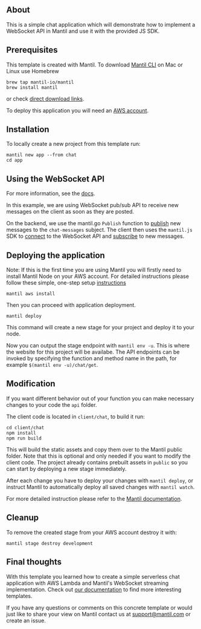 ## About

This is a simple chat application which will demonstrate how to implement a
WebSocket API in Mantil and use it with the provided JS SDK.

## Prerequisites

This template is created with Mantil. To download [Mantil CLI](https://github.com/mantil-io/mantil#installation) on Mac or Linux use Homebrew 
```
brew tap mantil-io/mantil
brew install mantil
```
or check [direct download links](https://github.com/mantil-io/mantil#installation).

To deploy this application you will need an [AWS account](https://aws.amazon.com/premiumsupport/knowledge-center/create-and-activate-aws-account/).

## Installation

To locally create a new project from this template run:
```
mantil new app --from chat
cd app
```

## Using the WebSocket API

For more information, see the [docs](https://github.com/mantil-io/docs/blob/main/api.md).

In this example, we are using WebSocket pub/sub API to receive new messages on the client as soon as they are posted.

On the backend, we use the mantil.go `Publish` function to [publish](https://github.com/mantil-io/template-chat/blob/master/api/chat/add.go#L24) new messages to the `chat-messages` subject. The client then uses the `mantil.js` SDK to [connect](https://github.com/mantil-io/template-chat/blob/master/client/chat/src/App.tsx#L21) to the WebSocket API and [subscribe](https://github.com/mantil-io/template-chat/blob/master/client/chat/src/App.tsx#L26) to new messages.

## Deploying the application

Note: If this is the first time you are using Mantil you will firstly need to install Mantil Node on your AWS account. For detailed instructions please follow these simple, one-step setup [instructions](https://github.com/mantil-io/mantil/blob/master/docs/getting_started.md#setup)
```
mantil aws install
```
Then you can proceed with application deployment.
```
mantil deploy
```
This command will create a new stage for your project and deploy it to your node.

Now you can output the stage endpoint with `mantil env -u`. This is where the website for this project will be availabe. The API endpoints can be invoked by specifying the function and method name in the path, for example `$(mantil env -u)/chat/get`.

## Modification

If you want different behavior out of your function you can make necessary changes to your code the `api` folder.

The client code is located in `client/chat`, to build it run:

```
cd client/chat
npm install
npm run build
```

This will build the static assets and copy them over to the Mantil public folder. Note that this is optional and only needed if you want to modify the client code. The project already contains prebuilt assets in `public` so you can start by deploying a new stage immediately.

After each change you have to deploy your changes with `mantil deploy`, or instruct Mantil to  automatically deploy all saved changes with `mantil watch`.

For more detailed instruction please refer to the [Mantil documentation](https://github.com/mantil-io/mantil#documentation).

## Cleanup

To remove the created stage from your AWS account destroy it with:
```
mantil stage destroy development
```

## Final thoughts

With this template you learned how to create a simple serverless chat application with AWS Lambda and Mantil's WebSocket streaming implementation. Check out [our documentation](https://github.com/mantil-io/mantil#documentation) to find more interesting templates.

If you have any questions or comments on this concrete template or would just like to share your view on Mantil contact us at [support@mantil.com](mailto:support@mantil.com) or create an issue.
